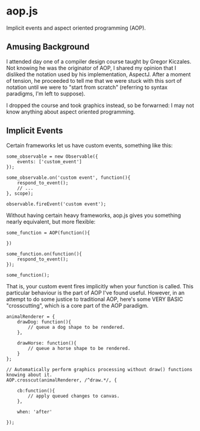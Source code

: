 aop.js
======

Implicit events and aspect oriented programming (AOP).

Amusing Background
------------------

I attended day one of a compiler design course taught by Gregor Kiczales. Not knowing he was the originator of AOP,
I shared my opinion that I disliked the notation used by his implementation, AspectJ. After a moment of tension, he proceeded to tell me
that we were stuck with this sort of notation until we were to "start from scratch" (referring to syntax paradigms, I'm left to suppose).

I dropped the course and took graphics instead, so be forwarned: I may not know anything about aspect oriented programming.

Implicit Events
---------------

Certain frameworks let us have custom events, something like this:
```
some_observable = new Observable({
    events: ['custom_event']
});

some_observable.on('custom event', function(){
    respond_to_event();
    // ...
}, scope);

observable.fireEvent('custom event');
```

Without having certain heavy frameworks, aop.js gives you something nearly equivalent, but more flexible:
```
some_function = AOP(function(){
    
})

some_function.on(function(){
    respond_to_event();
});

some_function();
```

That is, your custom event fires implicitly when your function is called. This particular behaviour is the part of AOP I've found useful.
However, in an attempt to do some justice to traditional AOP, here's some VERY BASIC "crosscutting", which is a core part of the AOP paradigm.

```
animalRenderer = {
    drawDog: function(){
        // queue a dog shape to be rendered.
    },
    
    drawHorse: function(){
        // queue a horse shape to be rendered.
    }
};

// Automatically perform graphics processing without draw() functions knowing about it.
AOP.crosscut(animalRenderer, /^draw.*/, {

    cb:function(){
        // apply queued changes to canvas.
    },
    
    when: 'after'
    
});
```